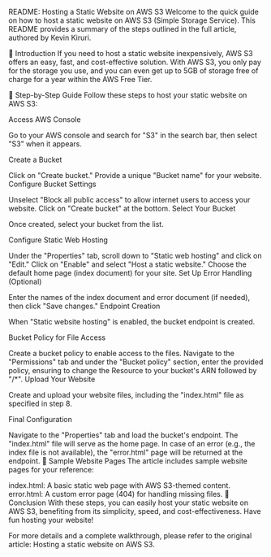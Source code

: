 README: Hosting a Static Website on AWS S3
Welcome to the quick guide on how to host a static website on AWS S3 (Simple Storage Service). This README provides a summary of the steps outlined in the full article, authored by Kevin Kiruri.

🚀 Introduction
If you need to host a static website inexpensively, AWS S3 offers an easy, fast, and cost-effective solution. With AWS S3, you only pay for the storage you use, and you can even get up to 5GB of storage free of charge for a year within the AWS Free Tier.

📜 Step-by-Step Guide
Follow these steps to host your static website on AWS S3:

Access AWS Console

Go to your AWS console and search for "S3" in the search bar, then select "S3" when it appears.

Create a Bucket

Click on "Create bucket."
Provide a unique "Bucket name" for your website.
Configure Bucket Settings

Unselect "Block all public access" to allow internet users to access your website.
Click on "Create bucket" at the bottom.
Select Your Bucket

Once created, select your bucket from the list.

Configure Static Web Hosting

Under the "Properties" tab, scroll down to "Static web hosting" and click on "Edit."
Click on "Enable" and select "Host a static website." Choose the default home page (index document) for your site.
Set Up Error Handling (Optional)

Enter the names of the index document and error document (if needed), then click "Save changes."
Endpoint Creation

When "Static website hosting" is enabled, the bucket endpoint is created.

Bucket Policy for File Access

Create a bucket policy to enable access to the files.
Navigate to the "Permissions" tab and under the "Bucket policy" section, enter the provided policy, ensuring to change the Resource to your bucket's ARN followed by "/*".
Upload Your Website

Create and upload your website files, including the "index.html" file as specified in step 8.

Final Configuration

Navigate to the "Properties" tab and load the bucket's endpoint. The "index.html" file will serve as the home page.
In case of an error (e.g., the index file is not available), the "error.html" page will be returned at the endpoint.
📃 Sample Website Pages
The article includes sample website pages for your reference:

index.html: A basic static web page with AWS S3-themed content.
error.html: A custom error page (404) for handling missing files.
🎉 Conclusion
With these steps, you can easily host your static website on AWS S3, benefiting from its simplicity, speed, and cost-effectiveness. Have fun hosting your website!

For more details and a complete walkthrough, please refer to the original article: Hosting a static website on AWS S3.
